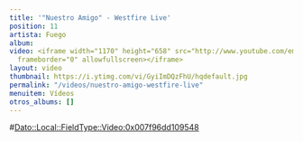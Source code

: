 ```yaml
---
title: '"Nuestro Amigo" - Westfire Live'
position: 11
artista: Fuego
album: 
video: <iframe width="1170" height="658" src="http://www.youtube.com/embed/GyiImDQzFhU?rel=0"
  frameborder="0" allowfullscreen></iframe>
layout: video
thumbnail: https://i.ytimg.com/vi/GyiImDQzFhU/hqdefault.jpg
permalink: "/videos/nuestro-amigo-westfire-live"
menuitem: Vídeos
otros_albums: []
---
```


#<Dato::Local::FieldType::Video:0x007f96dd109548>